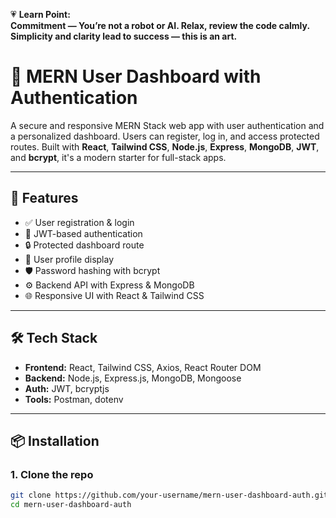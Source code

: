 💗 **Learn Point:**  
**Commitment — You’re not a robot or AI. Relax, review the code calmly. Simplicity and clarity lead to success — this is an art.**


# 🔐 MERN User Dashboard with Authentication

A secure and responsive MERN Stack web app with user authentication and a personalized dashboard. Users can register, log in, and access protected routes. Built with **React**, **Tailwind CSS**, **Node.js**, **Express**, **MongoDB**, **JWT**, and **bcrypt**, it's a modern starter for full-stack apps.

---

## 🚀 Features

- ✅ User registration & login  
- 🔐 JWT-based authentication  
- 🔒 Protected dashboard route  
- 🧾 User profile display  
- 🛡️ Password hashing with bcrypt  
- ⚙️ Backend API with Express & MongoDB  
- 🌐 Responsive UI with React & Tailwind CSS  

---

## 🛠️ Tech Stack

- **Frontend:** React, Tailwind CSS, Axios, React Router DOM  
- **Backend:** Node.js, Express.js, MongoDB, Mongoose  
- **Auth:** JWT, bcryptjs  
- **Tools:** Postman, dotenv  

---

## 📦 Installation

### 1. Clone the repo

```bash
git clone https://github.com/your-username/mern-user-dashboard-auth.git
cd mern-user-dashboard-auth

